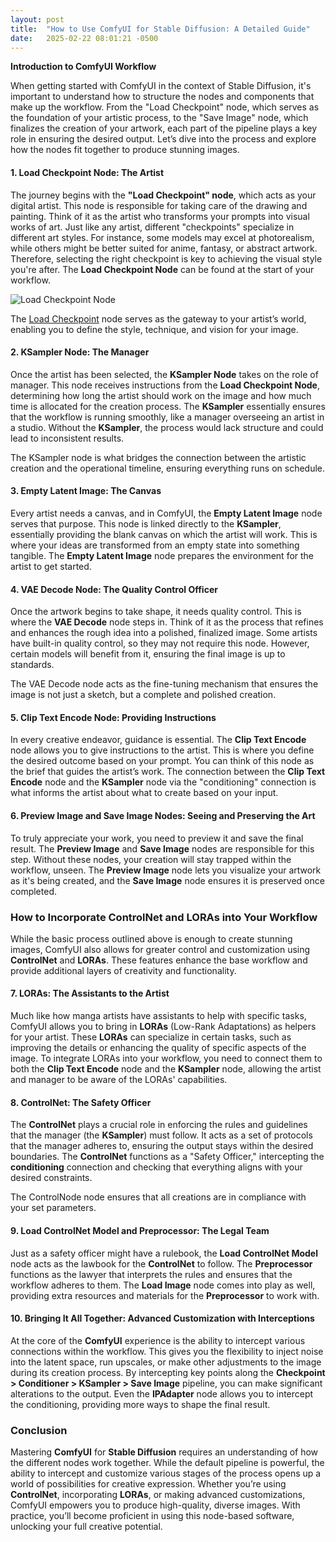 ```yaml
---
layout: post
title:  "How to Use ComfyUI for Stable Diffusion: A Detailed Guide"
date:   2025-02-22 08:01:21 -0500
---
```

**Introduction to ComfyUI Workflow**

When getting started with ComfyUI in the context of Stable Diffusion, it's important to understand how to structure the nodes and components that make up the workflow. From the "Load Checkpoint" node, which serves as the foundation of your artistic process, to the "Save Image" node, which finalizes the creation of your artwork, each part of the pipeline plays a key role in ensuring the desired output. Let’s dive into the process and explore how the nodes fit together to produce stunning images.

#### 1. Load Checkpoint Node: The Artist

The journey begins with the **"Load Checkpoint" node**, which acts as your digital artist. This node is responsible for taking care of the drawing and painting. Think of it as the artist who transforms your prompts into visual works of art. Just like any artist, different "checkpoints" specialize in different art styles. For instance, some models may excel at photorealism, while others might be better suited for anime, fantasy, or abstract artwork. Therefore, selecting the right checkpoint is key to achieving the visual style you're after. The **Load Checkpoint Node** can be found at the start of your workflow.

![Load Checkpoint Node](https://i.imgur.com/ecyQeHZ.png)

The [Load Checkpoint](https://imgur.com/ecyQeHZ) node serves as the gateway to your artist’s world, enabling you to define the style, technique, and vision for your image. 

#### 2. KSampler Node: The Manager

Once the artist has been selected, the **KSampler Node** takes on the role of manager. This node receives instructions from the **Load Checkpoint Node**, determining how long the artist should work on the image and how much time is allocated for the creation process. The **KSampler** essentially ensures that the workflow is running smoothly, like a manager overseeing an artist in a studio. Without the **KSampler**, the process would lack structure and could lead to inconsistent results.

The KSampler node is what bridges the connection between the artistic creation and the operational timeline, ensuring everything runs on schedule.

#### 3. Empty Latent Image: The Canvas

Every artist needs a canvas, and in ComfyUI, the **Empty Latent Image** node serves that purpose. This node is linked directly to the **KSampler**, essentially providing the blank canvas on which the artist will work. This is where your ideas are transformed from an empty state into something tangible. The **Empty Latent Image** node prepares the environment for the artist to get started.

#### 4. VAE Decode Node: The Quality Control Officer

Once the artwork begins to take shape, it needs quality control. This is where the **VAE Decode** node steps in. Think of it as the process that refines and enhances the rough idea into a polished, finalized image. Some artists have built-in quality control, so they may not require this node. However, certain models will benefit from it, ensuring the final image is up to standards.

The VAE Decode node acts as the fine-tuning mechanism that ensures the image is not just a sketch, but a complete and polished creation.

#### 5. Clip Text Encode Node: Providing Instructions

In every creative endeavor, guidance is essential. The **Clip Text Encode** node allows you to give instructions to the artist. This is where you define the desired outcome based on your prompt. You can think of this node as the brief that guides the artist’s work. The connection between the **Clip Text Encode** node and the **KSampler** node via the "conditioning" connection is what informs the artist about what to create based on your input.

#### 6. Preview Image and Save Image Nodes: Seeing and Preserving the Art

To truly appreciate your work, you need to preview it and save the final result. The **Preview Image** and **Save Image** nodes are responsible for this step. Without these nodes, your creation will stay trapped within the workflow, unseen. The **Preview Image** node lets you visualize your artwork as it's being created, and the **Save Image** node ensures it is preserved once completed.

### How to Incorporate ControlNet and LORAs into Your Workflow

While the basic process outlined above is enough to create stunning images, ComfyUI also allows for greater control and customization using **ControlNet** and **LORAs**. These features enhance the base workflow and provide additional layers of creativity and functionality.

#### 7. LORAs: The Assistants to the Artist

Much like how manga artists have assistants to help with specific tasks, ComfyUI allows you to bring in **LORAs** (Low-Rank Adaptations) as helpers for your artist. These **LORAs** can specialize in certain tasks, such as improving the details or enhancing the quality of specific aspects of the image. To integrate LORAs into your workflow, you need to connect them to both the **Clip Text Encode** node and the **KSampler** node, allowing the artist and manager to be aware of the LORAs' capabilities.

#### 8. ControlNet: The Safety Officer

The **ControlNet** plays a crucial role in enforcing the rules and guidelines that the manager (the **KSampler**) must follow. It acts as a set of protocols that the manager adheres to, ensuring the output stays within the desired boundaries. The **ControlNet** functions as a "Safety Officer," intercepting the **conditioning** connection and checking that everything aligns with your desired constraints.

The ControlNode node ensures that all creations are in compliance with your set parameters.

#### 9. Load ControlNet Model and Preprocessor: The Legal Team

Just as a safety officer might have a rulebook, the **Load ControlNet Model** node acts as the lawbook for the **ControlNet** to follow. The **Preprocessor** functions as the lawyer that interprets the rules and ensures that the workflow adheres to them. The **Load Image** node comes into play as well, providing extra resources and materials for the **Preprocessor** to work with.

#### 10. Bringing It All Together: Advanced Customization with Interceptions

At the core of the **ComfyUI** experience is the ability to intercept various connections within the workflow. This gives you the flexibility to inject noise into the latent space, run upscales, or make other adjustments to the image during its creation process. By intercepting key points along the **Checkpoint > Conditioner > KSampler > Save Image** pipeline, you can make significant alterations to the output. Even the **IPAdapter** node allows you to intercept the conditioning, providing more ways to shape the final result.

### Conclusion

Mastering **ComfyUI** for **Stable Diffusion** requires an understanding of how the different nodes work together. While the default pipeline is powerful, the ability to intercept and customize various stages of the process opens up a world of possibilities for creative expression. Whether you’re using **ControlNet**, incorporating **LORAs**, or making advanced customizations, ComfyUI empowers you to produce high-quality, diverse images. With practice, you’ll become proficient in using this node-based software, unlocking your full creative potential.

